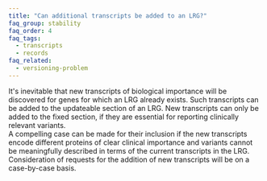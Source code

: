 ```yaml
---
title: "Can additional transcripts be added to an LRG?"
faq_group: stability
faq_order: 4
faq_tags:
  - transcripts
  - records
faq_related:
  - versioning-problem
---
```


It's inevitable that new transcripts of biological importance will be discovered for genes for which an LRG already exists. Such transcripts can be added to the updateable section of an LRG. New transcripts can only be added to the fixed section, if they are essential for reporting clinically relevant variants.  
A compelling case can be made for their inclusion if the new transcripts encode different proteins of clear clinical importance and variants cannot be meaningfully described in terms of the current transcripts in the LRG. Consideration of requests for the addition of new transcripts will be on a case-by-case basis.
